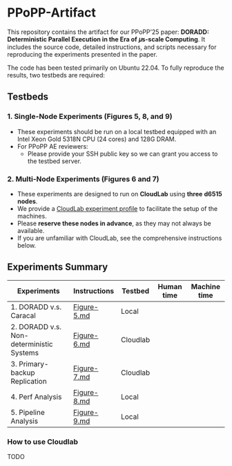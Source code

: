 # PPoPP-Artifact

This repository contains the artifact for our PPoPP’25 paper: **DORADD: Deterministic Parallel Execution in the Era of 𝜇s-scale Computing**. It includes the source code, detailed instructions, and scripts necessary for reproducing the experiments presented in the paper.

The code has been tested primarily on Ubuntu 22.04. To fully reproduce the results, two testbeds are required:

## Testbeds

### 1. **Single-Node Experiments (Figures 5, 8, and 9)**

- These experiments should be run on a local testbed equipped with an Intel Xeon Gold 5318N CPU (24 cores) and 128G DRAM.
- For PPoPP AE reviewers:
    - Please provide your SSH public key so we can grant you access to the testbed server.

### 2. **Multi-Node Experiments (Figures 6 and 7)**

- These experiments are designed to run on **CloudLab** using **three** **d6515 nodes**.
- We provide a [CloudLab experiment profile](https://github.com/doradd-rt/doradd-cloudlab-profile) to facilitate the setup of the machines.
- Please **reserve these nodes in advance**, as they may not always be available.
- If you are unfamiliar with CloudLab, see the comprehensive instructions below.

## Experiments Summary

| **Experiments** | **Instructions** | **Testbed** | **Human time** | **Machine time** |
| --- | --- | --- | --- | --- |
| 1. DORADD v.s. Caracal | [Figure-5.md](https://github.com/doradd-rt/ppopp-artifact/blob/main/Figure-5.md) | Local |  |  |
| 2. DORADD v.s. Non-deterministic Systems | [Figure-6.md](http://Figure-6.mdhttps://github.com/doradd-rt/ppopp-artifact/blob/main/Figure-6.md) | Cloudlab |  |  |
| 3. Primary-backup Replication | [Figure-7.md](http://Figure-7.mdhttps://github.com/doradd-rt/ppopp-artifact/blob/main/Figure-7.md) | Cloudlab |  |  |
| 4. Perf Analysis | [Figure-8.md](http://Figure-8.mdhttps://github.com/doradd-rt/ppopp-artifact/blob/main/Figure-8.md) | Local |  |  |
| 5. Pipeline Analysis | [Figure-9.md](https://github.com/doradd-rt/ppopp-artifact/blob/main/Figure-9.md) | Local |  |  |

### How to use Cloudlab

TODO

